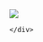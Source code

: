 <div>
        <a href="malito:01franciscoeduardo@gmail.com" target="_blank"> <img src="https://img.shields.io/badge/Gmail-D14836?style=for-the-badge&logo=gmail&logoColor=white"></a>





    </div>

